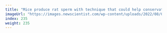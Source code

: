```yaml
---
title: "Mice produce rat sperm with technique that could help conservation"
imageUrl: "https://images.newscientist.com/wp-content/uploads/2022/08/03142533/SEI_117716588.jpg?width=600"
index: 235
weight: 235
---
```


